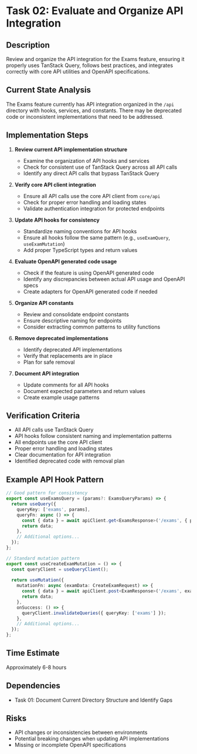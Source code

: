 # Task 02: Evaluate and Organize API Integration

## Description
Review and organize the API integration for the Exams feature, ensuring it properly uses TanStack Query, follows best practices, and integrates correctly with core API utilities and OpenAPI specifications.

## Current State Analysis
The Exams feature currently has API integration organized in the `/api` directory with hooks, services, and constants. There may be deprecated code or inconsistent implementations that need to be addressed.

## Implementation Steps

1. **Review current API implementation structure**
   - Examine the organization of API hooks and services
   - Check for consistent use of TanStack Query across all API calls
   - Identify any direct API calls that bypass TanStack Query

2. **Verify core API client integration**
   - Ensure all API calls use the core API client from `core/api`
   - Check for proper error handling and loading states
   - Validate authentication integration for protected endpoints

3. **Update API hooks for consistency**
   - Standardize naming conventions for API hooks
   - Ensure all hooks follow the same pattern (e.g., `useExamQuery`, `useExamMutation`)
   - Add proper TypeScript types and return values

4. **Evaluate OpenAPI generated code usage**
   - Check if the feature is using OpenAPI generated code
   - Identify any discrepancies between actual API usage and OpenAPI specs
   - Create adapters for OpenAPI generated code if needed

5. **Organize API constants**
   - Review and consolidate endpoint constants
   - Ensure descriptive naming for endpoints
   - Consider extracting common patterns to utility functions

6. **Remove deprecated implementations**
   - Identify deprecated API implementations
   - Verify that replacements are in place
   - Plan for safe removal

7. **Document API integration**
   - Update comments for all API hooks
   - Document expected parameters and return values
   - Create example usage patterns

## Verification Criteria
- All API calls use TanStack Query
- API hooks follow consistent naming and implementation patterns
- All endpoints use the core API client
- Proper error handling and loading states
- Clear documentation for API integration
- Identified deprecated code with removal plan

## Example API Hook Pattern
```typescript
// Good pattern for consistency
export const useExamsQuery = (params?: ExamsQueryParams) => {
  return useQuery({
    queryKey: ['exams', params],
    queryFn: async () => {
      const { data } = await apiClient.get<ExamsResponse>('/exams', { params });
      return data;
    },
    // Additional options...
  });
};

// Standard mutation pattern
export const useCreateExamMutation = () => {
  const queryClient = useQueryClient();
  
  return useMutation({
    mutationFn: async (examData: CreateExamRequest) => {
      const { data } = await apiClient.post<ExamResponse>('/exams', examData);
      return data;
    },
    onSuccess: () => {
      queryClient.invalidateQueries({ queryKey: ['exams'] });
    },
    // Additional options...
  });
};
```

## Time Estimate
Approximately 6-8 hours

## Dependencies
- Task 01: Document Current Directory Structure and Identify Gaps

## Risks
- API changes or inconsistencies between environments
- Potential breaking changes when updating API implementations
- Missing or incomplete OpenAPI specifications

